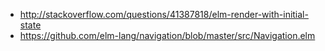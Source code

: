 - http://stackoverflow.com/questions/41387818/elm-render-with-initial-state
- https://github.com/elm-lang/navigation/blob/master/src/Navigation.elm
